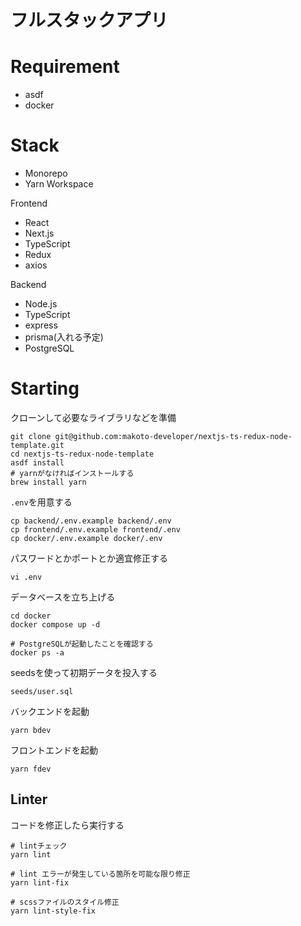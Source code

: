 # フルスタックアプリ

# Requirement

- asdf
- docker

# Stack

- Monorepo
- Yarn Workspace

Frontend
- React
- Next.js
- TypeScript
- Redux
- axios

Backend
- Node.js
- TypeScript
- express
- prisma(入れる予定)
- PostgreSQL

# Starting

クローンして必要なライブラリなどを準備

```shell
git clone git@github.com:makoto-developer/nextjs-ts-redux-node-template.git
cd nextjs-ts-redux-node-template
asdf install
# yarnがなければインストールする
brew install yarn
```

`.env`を用意する

```shell
cp backend/.env.example backend/.env
cp frontend/.env.example frontend/.env
cp docker/.env.example docker/.env
```

パスワードとかポートとか適宜修正する

```shell
vi .env
```

データベースを立ち上げる

```shell
cd docker
docker compose up -d

# PostgreSQLが起動したことを確認する
docker ps -a
```

seedsを使って初期データを投入する

```shell
seeds/user.sql
```

バックエンドを起動

```shell
yarn bdev
```

フロントエンドを起動

```shell
yarn fdev
```

## Linter

コードを修正したら実行する

```shell
# lintチェック
yarn lint

# lint エラーが発生している箇所を可能な限り修正
yarn lint-fix

# scssファイルのスタイル修正
yarn lint-style-fix
```
